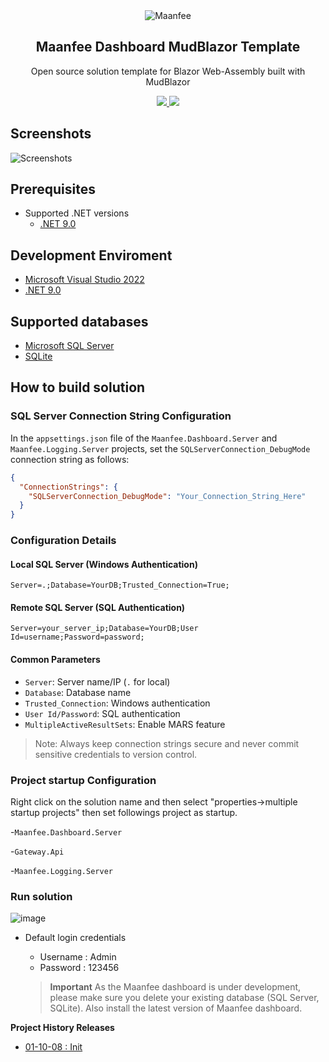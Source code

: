 
<div align="center">
  <picture>
    <img alt="Maanfee" src="SolutionItems/Contents/Logo.png">
  </picture>
  <h2 align="center">
    Maanfee Dashboard MudBlazor Template
  </h2>
  <p align="center">
    Open source solution template for Blazor Web-Assembly  built with MudBlazor
  </p>
  <div>
      <a href="https://github.com/Maanfee/Maanfee-Dashboard/blob/main/LICENSE" target="_blank">
        <img src="SolutionItems/Contents/license.svg" />
      </a>
      <a href="https://www.linkedin.com/in/mansour-farshidi-091a41185/" target="_blank">
        <img src="SolutionItems/Contents/linkedin.svg" />
      </a>    
 </div>
</div>

## Screenshots 
![Screenshots](SolutionItems/Screenshots/Dashboard.png)

## Prerequisites
- Supported .NET versions
  - [.NET 9.0](https://dotnet.microsoft.com/en-us/download/dotnet/9.0) 

## Development Enviroment
- [Microsoft Visual Studio 2022](https://visualstudio.microsoft.com/downloads/) 
- [.NET 9.0](https://dotnet.microsoft.com/en-us/download/dotnet/9.0) 

## Supported databases
- [Microsoft SQL Server](https://www.microsoft.com/en-us/sql-server/sql-server-downloads) 
- [SQLite](https://www.sqlite.org/index.html) 

## How to build solution 
### SQL Server Connection String Configuration

In the `appsettings.json` file of the `Maanfee.Dashboard.Server` and `Maanfee.Logging.Server` projects, set the `SQLServerConnection_DebugMode` connection string as follows:

```json
{
  "ConnectionStrings": {
    "SQLServerConnection_DebugMode": "Your_Connection_String_Here"
  }
}
```

### Configuration Details

#### Local SQL Server (Windows Authentication)
```text
Server=.;Database=YourDB;Trusted_Connection=True;
```

#### Remote SQL Server (SQL Authentication)
```text
Server=your_server_ip;Database=YourDB;User Id=username;Password=password;
```

#### Common Parameters
- `Server`: Server name/IP (`.` for local)
- `Database`: Database name
- `Trusted_Connection`: Windows authentication
- `User Id/Password`: SQL authentication
- `MultipleActiveResultSets`: Enable MARS feature

> Note: Always keep connection strings secure and never commit sensitive credentials to version control.
### Project startup Configuration 
Right click on the solution name and then select 
"properties->multiple startup projects" then set followings project 
as startup.

-`Maanfee.Dashboard.Server` 

-`Gateway.Api`

-`Maanfee.Logging.Server`

### Run solution
![image](SolutionItems/Screenshots/VisualStudio.png)
- Default login credentials
    - Username : Admin
    - Password : 123456
    
    > **Important**
As the Maanfee dashboard is under development, please make sure you delete your existing database (SQL Server, SQLite). Also install the latest version of Maanfee dashboard.

**Project History Releases**

- [01-10-08 : Init]()


 